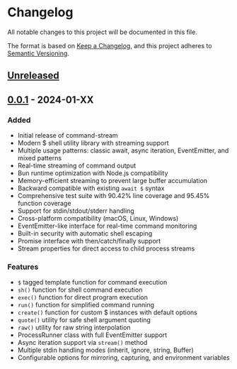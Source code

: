 # Changelog

All notable changes to this project will be documented in this file.

The format is based on [Keep a Changelog](https://keepachangelog.com/en/1.0.0/),
and this project adheres to [Semantic Versioning](https://semver.org/spec/v2.0.0.html).

## [Unreleased]

## [0.0.1] - 2024-01-XX

### Added
- Initial release of command-stream
- Modern $ shell utility library with streaming support
- Multiple usage patterns: classic await, async iteration, EventEmitter, and mixed patterns
- Real-time streaming of command output
- Bun runtime optimization with Node.js compatibility
- Memory-efficient streaming to prevent large buffer accumulation
- Backward compatible with existing `await $` syntax
- Comprehensive test suite with 90.42% line coverage and 95.45% function coverage
- Support for stdin/stdout/stderr handling
- Cross-platform compatibility (macOS, Linux, Windows)
- EventEmitter-like interface for real-time command monitoring
- Built-in security with automatic shell escaping
- Promise interface with then/catch/finally support
- Stream properties for direct access to child process streams

### Features
- `$` tagged template function for command execution
- `sh()` function for shell command execution
- `exec()` function for direct program execution
- `run()` function for simplified command running
- `create()` function for custom $ instances with default options
- `quote()` utility for safe shell argument quoting
- `raw()` utility for raw string interpolation
- ProcessRunner class with full EventEmitter support
- Async iteration support via `stream()` method
- Multiple stdin handling modes (inherit, ignore, string, Buffer)
- Configurable options for mirroring, capturing, and environment variables

[Unreleased]: https://github.com/link-foundation/command-stream/compare/v0.0.1...HEAD
[0.0.1]: https://github.com/link-foundation/command-stream/releases/tag/v0.0.1